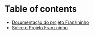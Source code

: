 # Table of contents

* [Documentação do projeto Franzininho](README.md)
* [Sobre o Projeto Franzininho](sobre-o-projeto-franzininho.md)

